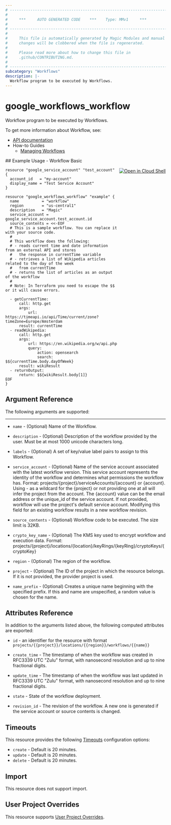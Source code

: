 ```yaml
---
# ----------------------------------------------------------------------------
#
#     ***     AUTO GENERATED CODE    ***    Type: MMv1     ***
#
# ----------------------------------------------------------------------------
#
#     This file is automatically generated by Magic Modules and manual
#     changes will be clobbered when the file is regenerated.
#
#     Please read more about how to change this file in
#     .github/CONTRIBUTING.md.
#
# ----------------------------------------------------------------------------
subcategory: "Workflows"
description: |-
  Workflow program to be executed by Workflows.
---
```


# google\_workflows\_workflow

Workflow program to be executed by Workflows.


To get more information about Workflow, see:

* [API documentation](https://cloud.google.com/workflows/docs/reference/rest/v1/projects.locations.workflows)
* How-to Guides
    * [Managing Workflows](https://cloud.google.com/workflows/docs/creating-updating-workflow)

<div class = "oics-button" style="float: right; margin: 0 0 -15px">
  <a href="https://console.cloud.google.com/cloudshell/open?cloudshell_git_repo=https%3A%2F%2Fgithub.com%2Fterraform-google-modules%2Fdocs-examples.git&cloudshell_working_dir=workflow_basic&cloudshell_image=gcr.io%2Fcloudshell-images%2Fcloudshell%3Alatest&open_in_editor=main.tf&cloudshell_print=.%2Fmotd&cloudshell_tutorial=.%2Ftutorial.md" target="_blank">
    <img alt="Open in Cloud Shell" src="//gstatic.com/cloudssh/images/open-btn.svg" style="max-height: 44px; margin: 32px auto; max-width: 100%;">
  </a>
</div>
## Example Usage - Workflow Basic


```hcl
resource "google_service_account" "test_account" {
  account_id   = "my-account"
  display_name = "Test Service Account"
}

resource "google_workflows_workflow" "example" {
  name          = "workflow"
  region        = "us-central1"
  description   = "Magic"
  service_account = google_service_account.test_account.id
  source_contents = <<-EOF
  # This is a sample workflow. You can replace it with your source code.
  #
  # This workflow does the following:
  # - reads current time and date information from an external API and stores
  #   the response in currentTime variable
  # - retrieves a list of Wikipedia articles related to the day of the week
  #   from currentTime
  # - returns the list of articles as an output of the workflow
  #
  # Note: In Terraform you need to escape the $$ or it will cause errors.

  - getCurrentTime:
      call: http.get
      args:
          url: https://timeapi.io/api/Time/current/zone?timeZone=Europe/Amsterdam
      result: currentTime
  - readWikipedia:
      call: http.get
      args:
          url: https://en.wikipedia.org/w/api.php
          query:
              action: opensearch
              search: $${currentTime.body.dayOfWeek}
      result: wikiResult
  - returnOutput:
      return: $${wikiResult.body[1]}
EOF
}
```

## Argument Reference

The following arguments are supported:



- - -


* `name` -
  (Optional)
  Name of the Workflow.

* `description` -
  (Optional)
  Description of the workflow provided by the user. Must be at most 1000 unicode characters long.

* `labels` -
  (Optional)
  A set of key/value label pairs to assign to this Workflow.

* `service_account` -
  (Optional)
  Name of the service account associated with the latest workflow version. This service
  account represents the identity of the workflow and determines what permissions the workflow has.
  Format: projects/{project}/serviceAccounts/{account} or {account}.
  Using - as a wildcard for the {project} or not providing one at all will infer the project from the account.
  The {account} value can be the email address or the unique_id of the service account.
  If not provided, workflow will use the project's default service account.
  Modifying this field for an existing workflow results in a new workflow revision.

* `source_contents` -
  (Optional)
  Workflow code to be executed. The size limit is 32KB.

* `crypto_key_name` -
  (Optional)
  The KMS key used to encrypt workflow and execution data.
  Format: projects/{project}/locations/{location}/keyRings/{keyRing}/cryptoKeys/{cryptoKey}

* `region` -
  (Optional)
  The region of the workflow.

* `project` - (Optional) The ID of the project in which the resource belongs.
    If it is not provided, the provider project is used.

* `name_prefix` - (Optional) Creates a unique name beginning with the
 specified prefix. If this and name are unspecified, a random value is chosen for the name.

## Attributes Reference

In addition to the arguments listed above, the following computed attributes are exported:

* `id` - an identifier for the resource with format `projects/{{project}}/locations/{{region}}/workflows/{{name}}`

* `create_time` -
  The timestamp of when the workflow was created in RFC3339 UTC "Zulu" format, with nanosecond resolution and up to nine fractional digits.

* `update_time` -
  The timestamp of when the workflow was last updated in RFC3339 UTC "Zulu" format, with nanosecond resolution and up to nine fractional digits.

* `state` -
  State of the workflow deployment.

* `revision_id` -
  The revision of the workflow. A new one is generated if the service account or source contents is changed.


## Timeouts

This resource provides the following
[Timeouts](https://developer.hashicorp.com/terraform/plugin/sdkv2/resources/retries-and-customizable-timeouts) configuration options:

- `create` - Default is 20 minutes.
- `update` - Default is 20 minutes.
- `delete` - Default is 20 minutes.

## Import

This resource does not support import.

## User Project Overrides

This resource supports [User Project Overrides](https://registry.terraform.io/providers/hashicorp/google/latest/docs/guides/provider_reference#user_project_override).
